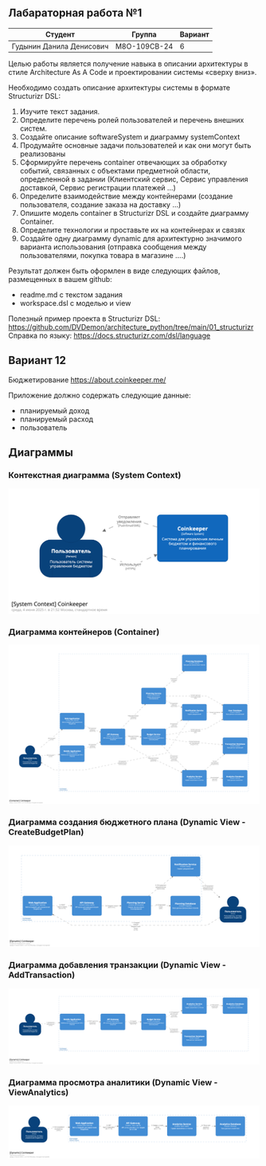 ## Лабараторная работа №1
|              **Студент** | **Группа**   | **Вариант** |
|--------------------------|--------------|-------------|
| Гудынин Данила Денисович | М8О-109СВ-24 | 6           |


Целью работы является получение навыка в описании архитектуры в стиле Architecture As A Code и
проектировании системы «сверху вниз».

Необходимо создать описание архитектуры системы в формате Structurizr DSL:
1. Изучите текст задания.
2. Определите перечень ролей пользователей и перечень внешних систем.
3. Создайте описание softwareSystem и диаграмму systemContext
4. Продумайте основные задачи пользователей и как они могут быть реализованы
5. Сформируйте перечень container отвечающих за обработку событий, связанных с объектами
предметной области, определенной в задании (Клиентский сервис, Сервис управления
доставкой, Сервис регистрации платежей …)
1. Определите взаимодействие между контейнерами (создание пользователя, создание заказа на
доставку …)
1. Опишите модель container в Structurizr DSL и создайте диаграмму Container.
2. Определите технологии и проставьте их на контейнерах и связях
3. Создайте одну диаграмму dynamic для архитектурно значимого варианта использования
(отправка сообщения между пользователями, покупка товара в магазине ….)

Результат должен быть оформлен в виде следующих файлов, размещенных в вашем github:
- readme.md с текстом задания
- workspace.dsl с моделью и view

Полезный пример проекта в Structurizr DSL:
https://github.com/DVDemon/architecture_python/tree/main/01_structurizr
Справка по языку: https://docs.structurizr.com/dsl/language

## Вариант 12
Бюджетирование 
https://about.coinkeeper.me/

Приложение должно содержать следующие данные:
- планируемый доход
- планируемый расход
- пользователь

## Диаграммы

### Контекстная диаграмма (System Context)
![SystemContext](docs/images/SystemContext.png)

### Диаграмма контейнеров (Container)
![Container](docs/images/Container.png)

### Диаграмма создания бюджетного плана (Dynamic View - CreateBudgetPlan)

![CreateBudgetPlan](docs/images/CreateBudgetPlan.png)

### Диаграмма добавления транзакции (Dynamic View - AddTransaction)
![AddTransaction](docs/images/AddTransaction.png)

### Диаграмма просмотра аналитики (Dynamic View - ViewAnalytics)
![ViewAnalytics](docs/images/ViewAnalytics.png)